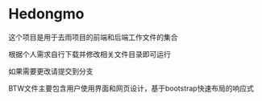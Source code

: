 # Hedongmo

这个项目是用于去雨项目的前端和后端工作文件的集合

根据个人需求自行下载并修改相关文件目录即可运行

如果需要更改请提交到分支

BTW文件主要包含用户使用界面和网页设计，基于bootstrap快速布局的响应式

